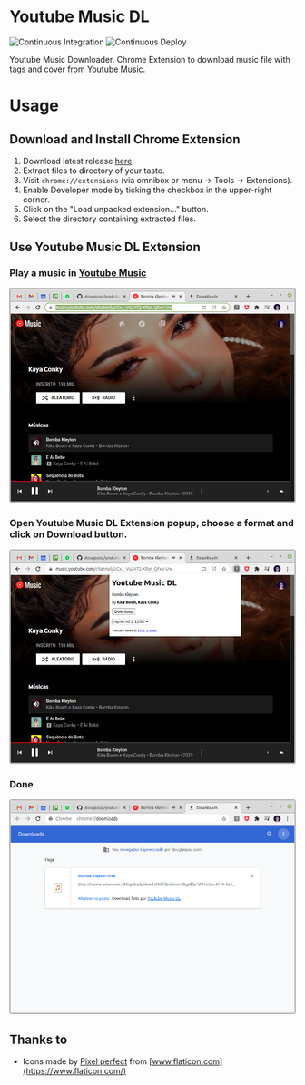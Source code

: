 # Youtube Music DL

![Continuous Integration](https://github.com/dougppaz/youtube-music-dl/workflows/Continuous%20Integration/badge.svg) ![Continuous Deploy](https://github.com/dougppaz/youtube-music-dl/workflows/Continuous%20Deploy/badge.svg)

Youtube Music Downloader. Chrome Extension to download music file with tags and cover from [Youtube Music](https://music.youtube.com).

# Usage

## Download and Install Chrome Extension

1. Download latest release [here](https://github.com/dougppaz/youtube-music-dl/releases/latest/download/youtube-music-dl.zip).
1. Extract files to directory of your taste.
1. Visit `chrome://extensions` (via omnibox or menu -> Tools -> Extensions).
1. Enable Developer mode by ticking the checkbox in the upper-right corner.
1. Click on the "Load unpacked extension..." button.
1. Select the directory containing extracted files.

## Use Youtube Music DL Extension

### Play a music in [Youtube Music](https://music.youtube.com)

![Play a music in Youtube Music](docs/images/use_ce_1.png)

### Open Youtube Music DL Extension popup, choose a format and click on Download button.

![Open Youtube Music DL Extension popup, choose a format and click on Download button.](docs/images/use_ce_2.png)

### Done

![Done](docs/images/use_ce_3.png)

## Thanks to

- Icons made by [Pixel perfect](https://www.flaticon.com/authors/pixel-perfect) from [www.flaticon.com](https://www.flaticon.com/)
